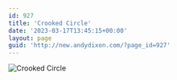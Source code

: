 ```yaml
---
id: 927
title: 'Crooked Circle'
date: '2023-03-17T13:45:15+00:00'
layout: page
guid: 'http://new.andydixon.com/?page_id=927'
---
```


![Crooked Circle](https://i0.wp.com/assets.g8x2.ldn.idrivee2-23.com/posters/Crooked%20Circle%2001.jpg?w=1200&ssl=1 "Crooked Circle")